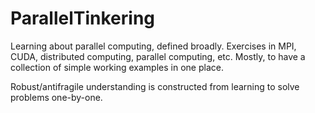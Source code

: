 # ParallelTinkering
Learning about parallel computing, defined broadly. Exercises in MPI, CUDA, distributed computing, parallel computing, etc. Mostly, to have a collection of simple working examples in one place.

Robust/antifragile understanding is constructed from learning to solve problems one-by-one.
